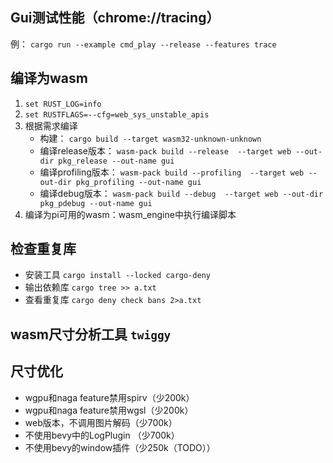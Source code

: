 

## Gui测试性能（chrome://tracing）
例： `cargo run --example cmd_play --release --features trace`

## 编译为wasm
1. `set RUST_LOG=info`
2. `set RUSTFLAGS=--cfg=web_sys_unstable_apis`
3. 根据需求编译
    + 构建： `cargo build --target wasm32-unknown-unknown`
    + 编译release版本： `wasm-pack build --release  --target web --out-dir pkg_release --out-name gui`
	+ 编译profiling版本： `wasm-pack build --profiling  --target web --out-dir pkg_profiling --out-name gui`
	+ 编译debug版本： `wasm-pack build --debug  --target web --out-dir pkg_pdebug --out-name gui`
4. 编译为pi可用的wasm：wasm_engine中执行编译脚本

## 检查重复库 
* 安装工具 `cargo install --locked cargo-deny`
* 输出依赖库 `cargo tree >> a.txt`
* 查看重复库 `cargo deny check bans 2>a.txt`


## wasm尺寸分析工具 `twiggy`

## 尺寸优化
+ wgpu和naga feature禁用spirv（少200k）
+ wgpu和naga feature禁用wgsl（少200k）
+ web版本，不调用图片解码（少700k）
+ 不使用bevy中的LogPlugin （少700k）
+ 不使用bevy的window插件（少250k（TODO））